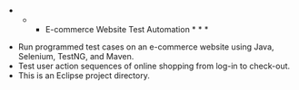 * * * E-commerce Website Test Automation * * *

- Run programmed test cases on an e-commerce website using Java, Selenium, TestNG, and Maven.
- Test user action sequences of online shopping from log-in to check-out.
- This is an Eclipse project directory.